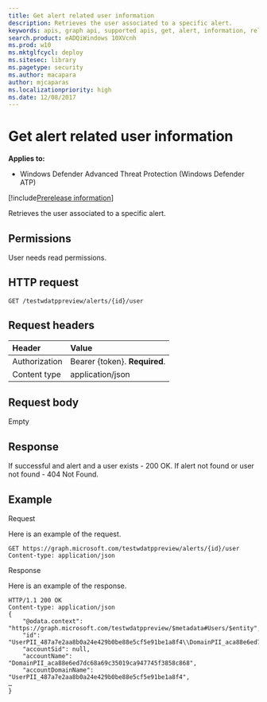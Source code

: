 ```yaml
---
title: Get alert related user information 
description: Retrieves the user associated to a specific alert.
keywords: apis, graph api, supported apis, get, alert, information, related, user
search.product: eADQiWindows 10XVcnh
ms.prod: w10
ms.mktglfcycl: deploy
ms.sitesec: library
ms.pagetype: security
ms.author: macapara
author: mjcaparas
ms.localizationpriority: high
ms.date: 12/08/2017
---
```


# Get alert related user information 

**Applies to:**

- Windows Defender Advanced Threat Protection (Windows Defender ATP)

[!include[Prerelease information](prerelease.md)]

Retrieves the user associated to a specific alert.

## Permissions
User needs read permissions.

## HTTP request
```
GET /testwdatppreview/alerts/{id}/user
```

## Request headers

Header | Value 
:---|:---
Authorization | Bearer {token}. **Required**.
Content type | application/json


## Request body
Empty

## Response
If successful and alert and a user exists - 200 OK.
If alert not found or user not found - 404 Not Found.


## Example

Request

Here is an example of the request.

```
GET https://graph.microsoft.com/testwdatppreview/alerts/{id}/user
Content-type: application/json
```

Response

Here is an example of the response.


```
HTTP/1.1 200 OK
Content-type: application/json
{
    "@odata.context": "https://graph.microsoft.com/testwdatppreview/$metadata#Users/$entity",
    "id": "UserPII_487a7e2aa8b0a24e429b0be88e5cf5e91be1a8f4\\DomainPII_aca88e6ed7dc68a69c35019ca947745f3858c868",
    "accountSid": null,
    "accountName": "DomainPII_aca88e6ed7dc68a69c35019ca947745f3858c868",
    "accountDomainName": "UserPII_487a7e2aa8b0a24e429b0be88e5cf5e91be1a8f4",
…
}

```
